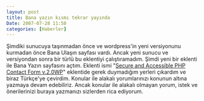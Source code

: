```yaml
---
layout: post
title: Bana yazın kısmı tekrar yayında
Date: 2007-07-28 11:50
categories: [Haberler]
---
```


Şimdiki sunucuya taşınmadan önce ve wordpress'in yeni versiyonunu
kurmadan önce Bana Ulaşın sayfası vardı. Ancak yeni sunucu ve
versiyondan sonra bir türlü bu eklentiyi çalıştıramadım. Şimdi yeni bir
eklenti ile Bana Yazın sayfasını açtım. Eklenti ismi "[Secure and Accessible PHP Contact Form v.2.0WP][]" eklentide gerek duymadığım
yerleri çıkardım ve biraz Türkçe'ye çevirdim. Konular ile alakalı
yorumlarınızı konunun altına yazmaya devam edebiliriz. Ancak konular ile
alakalı olmayan yorum, istek ve önerilerinizi buraya yazmanızı sizlerden
rica ediyorum.

  [Secure and Accessible PHP Contact Form v.2.0WP]: http://green-beast.com/blog/?page_id=136
